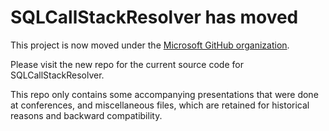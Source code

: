 # SQLCallStackResolver has moved
This project is now moved under the [Microsoft GitHub organization](https://github.com/microsoft/SQLCallStackResolver).

Please visit the new repo for the current source code for SQLCallStackResolver.

This repo only contains some accompanying presentations that were done at conferences, and miscellaneous files, which are retained for historical reasons and backward compatibility.
